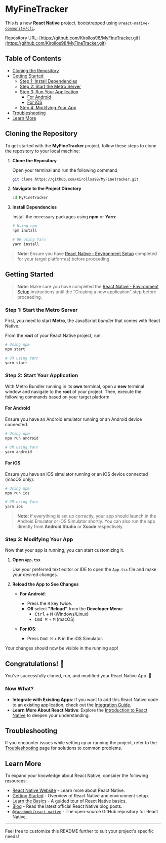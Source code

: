 # MyFineTracker

This is a new [**React Native**](https://reactnative.dev) project, bootstrapped using [`@react-native-community/cli`](https://github.com/react-native-community/cli).

Repository URL: [https://github.com/Kirollos98/MyFineTracker.git](https://github.com/Kirollos98/MyFineTracker.git)

## Table of Contents

- [Cloning the Repository](#cloning-the-repository)
- [Getting Started](#getting-started)
  - [Step 1: Install Dependencies](#step-1-install-dependencies)
  - [Step 2: Start the Metro Server](#step-2-start-the-metro-server)
  - [Step 3: Run Your Application](#step-3-run-your-application)
    - [For Android](#for-android)
    - [For iOS](#for-ios)
  - [Step 4: Modifying Your App](#step-4-modifying-your-app)
- [Troubleshooting](#troubleshooting)
- [Learn More](#learn-more)

## Cloning the Repository

To get started with the **MyFineTracker** project, follow these steps to clone the repository to your local machine:

1. **Clone the Repository**

   Open your terminal and run the following command:

   ```bash
   git clone https://github.com/Kirollos98/MyFineTracker.git
   ```

2. **Navigate to the Project Directory**

   ```bash
   cd MyFineTracker
   ```

3. **Install Dependencies**

   Install the necessary packages using **npm** or **Yarn**:

   ```bash
   # Using npm
   npm install

   # OR using Yarn
   yarn install
   ```

> **Note**: Ensure you have [React Native - Environment Setup](https://reactnative.dev/docs/environment-setup) completed for your target platform(s) before proceeding.

## Getting Started

> **Note**: Make sure you have completed the [React Native - Environment Setup](https://reactnative.dev/docs/environment-setup) instructions until the "Creating a new application" step before proceeding.

### Step 1: Start the Metro Server

First, you need to start **Metro**, the JavaScript _bundler_ that comes with React Native.

From the **root** of your React Native project, run:

```bash
# Using npm
npm start

# OR using Yarn
yarn start
```

### Step 2: Start Your Application

With Metro Bundler running in its **own** terminal, open a **new** terminal window and navigate to the **root** of your project. Then, execute the following commands based on your target platform.

#### For Android

Ensure you have an Android emulator running or an Android device connected.

```bash
# Using npm
npm run android

# OR using Yarn
yarn android
```

#### For iOS

Ensure you have an iOS simulator running or an iOS device connected (macOS only).

```bash
# Using npm
npm run ios

# OR using Yarn
yarn ios
```

> **Note**: If everything is set up correctly, your app should launch in the Android Emulator or iOS Simulator shortly. You can also run the app directly from **Android Studio** or **Xcode** respectively.

### Step 3: Modifying Your App

Now that your app is running, you can start customizing it.

1. **Open `App.tsx`**

   Use your preferred text editor or IDE to open the `App.tsx` file and make your desired changes.

2. **Reload the App to See Changes**

   - **For Android**:
     - Press the <kbd>R</kbd> key twice.
     - **OR** select **"Reload"** from the **Developer Menu**:
       - <kbd>Ctrl</kbd> + <kbd>M</kbd> (Windows/Linux)
       - <kbd>Cmd ⌘</kbd> + <kbd>M</kbd> (macOS)

   - **For iOS**:
     - Press <kbd>Cmd ⌘</kbd> + <kbd>R</kbd> in the iOS Simulator.

Your changes should now be visible in the running app!

## Congratulations! :tada:

You've successfully cloned, run, and modified your React Native App. :partying_face:

### Now What?

- **Integrate with Existing Apps**: If you want to add this React Native code to an existing application, check out the [Integration Guide](https://reactnative.dev/docs/integration-with-existing-apps).
- **Learn More About React Native**: Explore the [Introduction to React Native](https://reactnative.dev/docs/getting-started) to deepen your understanding.

## Troubleshooting

If you encounter issues while setting up or running the project, refer to the [Troubleshooting](https://reactnative.dev/docs/troubleshooting) page for solutions to common problems.

## Learn More

To expand your knowledge about React Native, consider the following resources:

- [React Native Website](https://reactnative.dev) - Learn more about React Native.
- [Getting Started](https://reactnative.dev/docs/environment-setup) - Overview of React Native and environment setup.
- [Learn the Basics](https://reactnative.dev/docs/getting-started) - A guided tour of React Native basics.
- [Blog](https://reactnative.dev/blog) - Read the latest official React Native blog posts.
- [`@facebook/react-native`](https://github.com/facebook/react-native) - The open-source GitHub repository for React Native.

---

Feel free to customize this README further to suit your project's specific needs!
